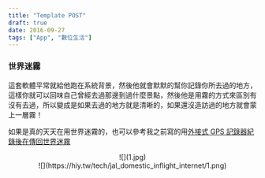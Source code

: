 ```yaml
---
title: "Template POST"
draft: true
date: 2016-09-27
tags: ["App", "數位生活"]
---
```



### 世界迷霧
這套軟體平常就給他跑在系統背景，然後他就會默默的幫你記錄你所去過的地方，這樣你就可以回味自己曾經去過那邊到過什麼景點，然後他是用霧的方式來區別有沒有去過，所以變成是如果去過的地方就是清晰的，如果還沒造訪過的地方就會蒙上一層霧！

如果是真的天天在用世界迷霧的，也可以參考我之前寫的用[外接式 GPS 記錄器紀錄後在傳回世界迷霧](http://blog.hy31.net/2015/05/gps.html)


<center>
![](1.jpg)
</center>

<center>
![](https://hiy.tw/tech/jal_domestic_inflight_internet/1.png)
</center>


